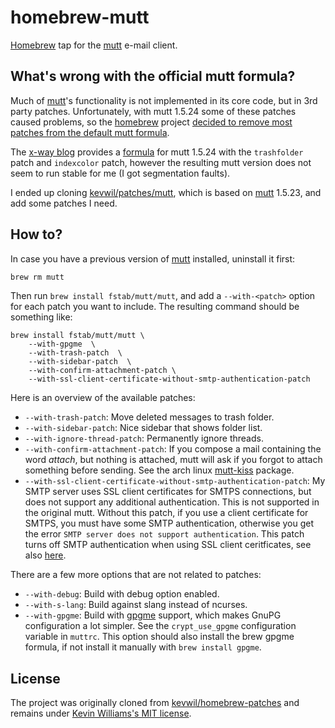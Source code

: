 # homebrew-mutt

[Homebrew](http://brew.sh) tap for the [mutt](http://www.mutt.org) e-mail client.

## What's wrong with the official mutt formula?

Much of [mutt]'s functionality is not implemented in its core code, but in 3rd party patches. Unfortunately, with mutt 1.5.24 some of these patches caused problems, so the [homebrew] project [decided to remove most patches from the default mutt formula].

The [x-way blog] provides a [formula] for mutt 1.5.24 with the `trashfolder` patch and `indexcolor` patch, however the resulting mutt version does not seem to run stable for me (I got segmentation faults).

I ended up cloning [kevwil/patches/mutt], which is based on [mutt] 1.5.23, and add some patches I need.

## How to?

In case you have a previous version of [mutt] installed, uninstall it first:

```bash
brew rm mutt
```

Then run `brew install fstab/mutt/mutt`, and add a `--with-<patch>` option for each patch you want to include. The resulting command should be something like:

```
brew install fstab/mutt/mutt \
    --with-gpgme  \
    --with-trash-patch  \
    --with-sidebar-patch  \
    --with-confirm-attachment-patch \
    --with-ssl-client-certificate-without-smtp-authentication-patch
```

Here is an overview of the available patches:

  * `--with-trash-patch`: Move deleted messages to trash folder.
  * `--with-sidebar-patch`: Nice sidebar that shows folder list.
  * `--with-ignore-thread-patch`: Permanently ignore threads.
  * `--with-confirm-attachment-patch`: If you compose a mail containing the word _attach_, but nothing is attached, mutt will ask if you forgot to attach something before sending. See the arch linux [mutt-kiss] package.
  * `--with-ssl-client-certificate-without-smtp-authentication-patch`: My SMTP server uses SSL client certificates for SMTPS connections, but does not support any additional authentication. This is not supported in the original mutt. Without this patch, if you use a client certificate for SMTPS, you must have some SMTP authentication, otherwise you get the error `SMTP server does not support authentication`. This patch turns off SMTP authentication when using SSL client ceritficates, see also [here].

There are a few more options that are not related to patches:

  * `--with-debug`: Build with debug option enabled.
  * `--with-s-lang`: Build against slang instead of ncurses.
  * `--with-gpgme`: Build with [gpgme] support, which makes GnuPG configuration a lot simpler. See the `crypt_use_gpgme` configuration variable in `muttrc`. This option should also install the brew gpgme formula, if not install it manually with `brew install gpgme`.

## License

The project was originally cloned from [kevwil/homebrew-patches] and remains under [Kevin Williams's MIT license].

[Homebrew]: http://brew.sh
[mutt]: http://www.mutt.org
[homebrew]: http://brew.sh
[decided to remove most patches from the default mutt formula]: https://github.com/Homebrew/homebrew/pull/43647
[x-way blog]: https://blog.x-way.org/Linux/2015/09/23/Homebrew-Tap-for-Mutt-1-5-24-with-trash_folder-patch.html
[formula]: https://github.com/x-way/homebrew-mutt
[kevwil/patches/mutt]: https://github.com/kevwil/homebrew-patches
[gpgme]: https://www.gnupg.org/(es)/related_software/gpgme/index.html
[kevwil/homebrew-patches]: https://github.com/kevwil/homebrew-patches
[Kevin Williams's MIT license]: https://github.com/fstab/homebrew-mutt/blob/master/LICENSE
[mutt-kiss]: https://aur.archlinux.org/packages/mutt-kiss/
[here]: https://www.mail-archive.com/mutt-dev@mutt.org/msg08970.html
